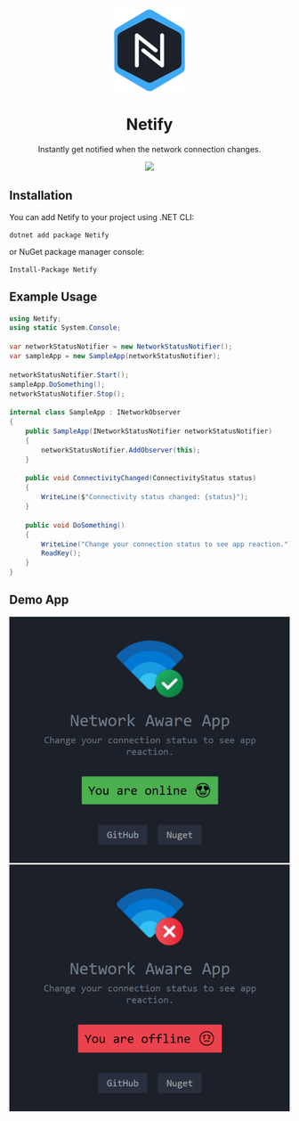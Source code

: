 <div style="text-align: center">
    <img src="docs/icon/netify.png" alt="Netify icon" />
    <h1>Netify</h1>
    <p>Instantly get notified when the network connection changes.</p>
    <a href="https://www.nuget.org/packages/Netify/">
        <img src="https://img.shields.io/nuget/vpre/Netify.svg?label=Netify&style=flat-square" />
    </a>
</div>

## Installation

You can add Netify to your project using .NET CLI:

`dotnet add package Netify`

or NuGet package manager console:

`Install-Package Netify`

## Example Usage

```c#
using Netify;
using static System.Console;

var networkStatusNotifier = new NetworkStatusNotifier();
var sampleApp = new SampleApp(networkStatusNotifier);

networkStatusNotifier.Start();
sampleApp.DoSomething();
networkStatusNotifier.Stop();

internal class SampleApp : INetworkObserver
{
    public SampleApp(INetworkStatusNotifier networkStatusNotifier)
    {
        networkStatusNotifier.AddObserver(this);
    }

    public void ConnectivityChanged(ConnectivityStatus status)
    {
        WriteLine($"Connectivity status changed: {status}");
    }

    public void DoSomething()
    {
        WriteLine("Change your connection status to see app reaction.");
        ReadKey();
    }
}
```

## Demo App

<div style="text-align: center">
    <img src="docs/screenshots/connected.png" alt="Netify Demo App - Connected" />
    <img src="docs/screenshots/disconnected.png" alt="Netify Demo App - Disconnected" />
</div>

